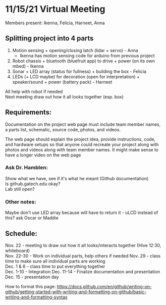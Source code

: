 # 11/15/21 Virtual Meeting

Members present: Ikenna, Felicia, Harneet, Anna

## Splitting project into 4 parts
1. Motion sensing + opening/closing latch (lidar + servo) - Anna
    - Ikenna has motion sensing code for arduino from previous project
2. Robot chassis + bluetooth (bluefruit app) to drive + power (on its own mbed) - Ikenna
3. Sonar + LED array (status for fullness) + building the box - Felicia
4. LEDs (+ LCD maybe) for decoration (open for interpretation) + speaker/sound + power (battery pack) - Harneet

All help with robot if needed  
Next meeting draw out how it all looks together (esp. box)

## Requirements:
Documentation on the project web page must include team member names, a parts list, schematic, source code, photos, and videos.  

The web page should explain the project idea, provide instructions, code, and hardware setups so that anyone could recreate your project along with photos and videos along with team member names. It might make sense to have a longer video on the web page 

### Ask Dr. Hamblen:
Show what we have, see if it's what he meant (Github documentation)  
Is github.gatech.edu okay?  
Lab still open?

### Other notes:
Maybe don't use LED array because will have to return it - uLCD instead of this? ask Oscar or Maddie

## Schedule:
Nov. 22 - meeting to draw out how it all looks/interacts together (Hive 12:30, whiteboard)  
Nov. 22-30 - Work on individual parts, help others if needed
Nov. 29 - class time to make sure all individual parts are working  
Dec. 1 & 6 - class time to put everything together  
Dec. 1-10 - Integration
Dec. 11-14 - Finalize documentation and presentation
Dec. 15 - presentation day  
  
How to format this page: https://docs.github.com/en/github/writing-on-github/getting-started-with-writing-and-formatting-on-github/basic-writing-and-formatting-syntax
